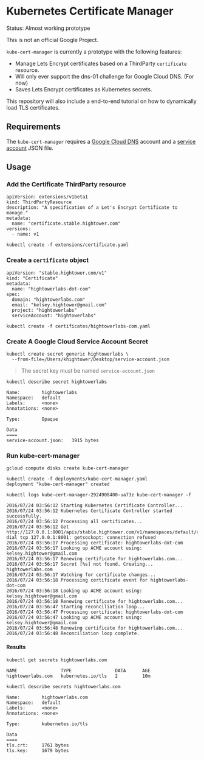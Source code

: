 # Kubernetes Certificate Manager

Status: Almost working prototype

This is not an official Google Project.

`kube-cert-manager` is currently a prototype with the following features:

* Manage Lets Encrypt certificates based on a ThirdParty `certificate` resource.
* Will only ever support the dns-01 challenge for Google Cloud DNS. (For now)
* Saves Lets Encrypt certificates as Kubernetes secrets.

This repository will also include a end-to-end tutorial on how to dynamically load TLS certificates.

## Requirements

The `kube-cert-manager` requires a [Google Cloud DNS](https://cloud.google.com/dns) account and a [service account](https://cloud.google.com/storage/docs/authentication#service_accounts) JSON file.

## Usage

### Add the Certificate ThirdParty resource

```
apiVersion: extensions/v1beta1
kind: ThirdPartyResource
description: "A specification of a Let's Encrypt Certificate to manage."
metadata:
  name: "certificate.stable.hightower.com"
versions:
  - name: v1
```

```
kubectl create -f extensions/certificate.yaml 
```

### Create a `certificate` object

```
apiVersion: "stable.hightower.com/v1"
kind: "Certificate"
metadata:
  name: "hightowerlabs-dot-com"
spec:
  domain: "hightowerlabs.com"
  email: "kelsey.hightower@gmail.com"
  project: "hightowerlabs"
  serviceAccount: "hightowerlabs"
```

```
kubectl create -f certificates/hightowerlabs-com.yaml
```

### Create A Google Cloud Service Account Secret

```
kubectl create secret generic hightowerlabs \
  --from-file=/Users/khightower/Desktop/service-account.json
```

> The secret key must be named `service-account.json`

```
kubectl describe secret hightowerlabs
```
```
Name:        hightowerlabs
Namespace:   default
Labels:      <none>
Annotations: <none>

Type:        Opaque

Data
====
service-account.json:   3915 bytes
```

### Run kube-cert-manager

```
gcloud compute disks create kube-cert-manager
```

```
kubectl create -f deployments/kube-cert-manager.yaml 
deployment "kube-cert-manager" created
```

```
kubectl logs kube-cert-manager-2924908400-ua73z kube-cert-manager -f
```

```
2016/07/24 03:56:12 Starting Kubernetes Certificate Controller...
2016/07/24 03:56:12 Kubernetes Certificate Controller started successfully.
2016/07/24 03:56:12 Processing all certificates...
2016/07/24 03:56:12 Get http://127.0.0.1:8001/apis/stable.hightower.com/v1/namespaces/default/certificates: dial tcp 127.0.0.1:8001: getsockopt: connection refused
2016/07/24 03:56:17 Processing certificate: hightowerlabs-dot-com
2016/07/24 03:56:17 Looking up ACME account using: kelsey.hightower@gmail.com
2016/07/24 03:56:17 Renewing certificate for hightowerlabs.com...
2016/07/24 03:56:17 Secret [%s] not found. Creating... hightowerlabs.com
2016/07/24 03:56:17 Watching for certificate changes...
2016/07/24 03:56:18 Processing certificate event for hightowerlabs-dot-com
2016/07/24 03:56:18 Looking up ACME account using: kelsey.hightower@gmail.com
2016/07/24 03:56:18 Renewing certificate for hightowerlabs.com...
2016/07/24 03:56:47 Starting reconciliation loop...
2016/07/24 03:56:47 Processing certificate: hightowerlabs-dot-com
2016/07/24 03:56:47 Looking up ACME account using: kelsey.hightower@gmail.com
2016/07/24 03:56:48 Renewing certificate for hightowerlabs.com...
2016/07/24 03:56:48 Reconciliation loop complete.
```

#### Results

```
kubectl get secrets hightowerlabs.com
```
```
NAME                TYPE                DATA      AGE
hightowerlabs.com   kubernetes.io/tls   2         10m
```

```
kubectl describe secrets hightowerlabs.com
```
```
Name:        hightowerlabs.com
Namespace:   default
Labels:      <none>
Annotations: <none>

Type:        kubernetes.io/tls

Data
====
tls.crt:     1761 bytes
tls.key:     1679 bytes
```
